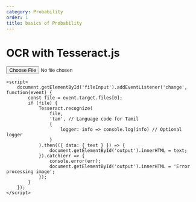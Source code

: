```yaml
---
category: Probability
order: 1
title: basics of Probability
---
```


<h1>OCR with Tesseract.js</h1>
    <input type="file" id="fileInput" accept="image/*">
    <div id="output"></div>

    <script>
        document.getElementById('fileInput').addEventListener('change', function(event) {
            const file = event.target.files[0];
            if (file) {
                Tesseract.recognize(
                    file,
                    'tam', // Language code for Tamil
                    {
                        logger: info => console.log(info) // Optional logger
                    }
                ).then(({ data: { text } }) => {
                    document.getElementById('output').innerHTML = text;
                }).catch(err => {
                    console.error(err);
                    document.getElementById('output').innerHTML = 'Error processing image';
                });
            }
        });
    </script>
  <script src="https://cdn.jsdelivr.net/npm/tesseract.js@2"></script>

